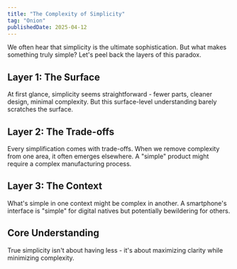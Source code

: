 ```yaml
---
title: "The Complexity of Simplicity"
tag: "Onion"
publishedDate: 2025-04-12
---
```


We often hear that simplicity is the ultimate sophistication. But what makes something truly simple? Let's peel back the layers of this paradox.

## Layer 1: The Surface
At first glance, simplicity seems straightforward - fewer parts, cleaner design, minimal complexity. But this surface-level understanding barely scratches the surface.

## Layer 2: The Trade-offs
Every simplification comes with trade-offs. When we remove complexity from one area, it often emerges elsewhere. A "simple" product might require a complex manufacturing process.

## Layer 3: The Context
What's simple in one context might be complex in another. A smartphone's interface is "simple" for digital natives but potentially bewildering for others.

## Core Understanding
True simplicity isn't about having less - it's about maximizing clarity while minimizing complexity.